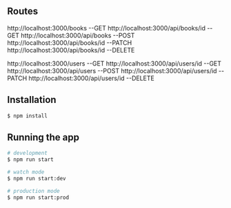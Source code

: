 ## Routes
http://localhost:3000/books --GET
http://localhost:3000/api/books/id --GET
http://localhost:3000/api/books --POST
http://localhost:3000/api/books/id --PATCH
http://localhost:3000/api/books/id --DELETE

http://localhost:3000/users --GET
http://localhost:3000/api/users/id --GET
http://localhost:3000/api/users --POST
http://localhost:3000/api/users/id --PATCH
http://localhost:3000/api/users/id --DELETE

## Installation

```bash
$ npm install
```

## Running the app

```bash
# development
$ npm run start

# watch mode
$ npm run start:dev

# production mode
$ npm run start:prod
